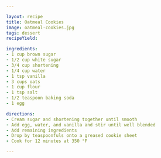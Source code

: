 ```yaml
---

layout: recipe
title: Oatmeal Cookies
image: oatmeal-cookies.jpg
tags: dessert
recipeYield:

ingredients:
- 1 cup brown sugar
- 1/2 cup white sugar
- 3/4 cup shortening
- 1/4 cup water
- 1 tsp vanilla
- 3 cups oats
- 1 cup flour
- 1 tsp salt
- 1/2 teaspoon baking soda
- 1 egg

directions:
- Cream sugar and shortening together until smooth
- Add egg, water, and vanilla and stir until well blended
- Add remaining ingredients
- Drop by teaspoonfuls onto a greased cookie sheet
- Cook for 12 minutes at 350 °F

---
```


